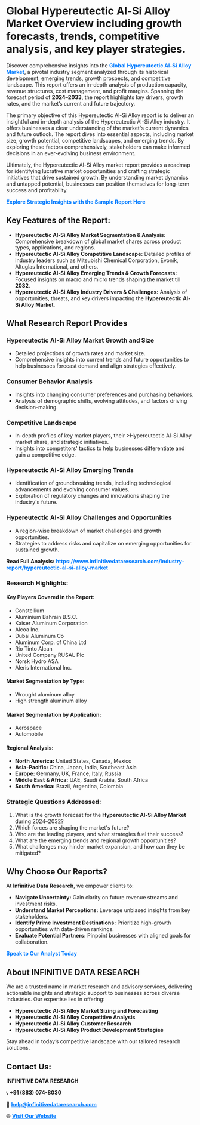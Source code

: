 <h1>Global Hypereutectic Al-Si Alloy Market Overview including growth forecasts, trends, competitive analysis, and key player strategies.</h1>
<p>
Discover comprehensive insights into the 
<a href="https://www.infinitivedataresearch.com/industry-report/hypereutectic-al-si-alloy-market" rel="dofollow" style="color: #007BFF; text-decoration: none;"><strong>Global Hypereutectic Al-Si Alloy Market</strong></a>, a pivotal industry segment analyzed through its historical development, emerging trends, growth prospects, and competitive landscape. This report offers an in-depth analysis of production capacity, revenue structures, cost management, and profit margins. Spanning the forecast period of <strong>2024–2033</strong>, the report highlights key drivers, growth rates, and the market’s current and future trajectory.
</p>
<p>
The primary objective of this Hypereutectic Al-Si Alloy report is to deliver an insightful and in-depth analysis of the Hypereutectic Al-Si Alloy industry. It offers businesses a clear understanding of the market's current dynamics and future outlook. The report dives into essential aspects, including market size, growth potential, competitive landscapes, and emerging trends. By exploring these factors comprehensively, stakeholders can make informed decisions in an ever-evolving business environment.
</p>
<p>
Ultimately, the Hypereutectic Al-Si Alloy market report provides a roadmap for identifying lucrative market opportunities and crafting strategic initiatives that drive sustained growth. By understanding market dynamics and untapped potential, businesses can position themselves for long-term success and profitability.
</p>
<p>
<a href="https://www.infinitivedataresearch.com/request-sample/reportId=105564" style="color: #007BFF; text-decoration: none;"><strong>Explore Strategic Insights with the Sample Report Here</strong></a>
</p>

<h2>Key Features of the Report:</h2>
<ul>
<li><strong>Hypereutectic Al-Si Alloy Market Segmentation & Analysis:</strong> Comprehensive breakdown of global market shares across product types, applications, and regions.</li>
<li><strong>Hypereutectic Al-Si Alloy Competitive Landscape:</strong> Detailed profiles of industry leaders such as Mitsubishi Chemical Corporation, Evonik, Altuglas International, and others.</li>
<li><strong>Hypereutectic Al-Si Alloy Emerging Trends & Growth Forecasts:</strong> Focused insights on macro and micro trends shaping the market till <strong>2032</strong>.</li>
<li><strong>Hypereutectic Al-Si Alloy Industry Drivers & Challenges:</strong> Analysis of opportunities, threats, and key drivers impacting the <strong>Hypereutectic Al-Si Alloy Market</strong>.</li>
</ul>

<h2>What Research Report Provides</h2>
<h3>Hypereutectic Al-Si Alloy Market Growth and Size</h3>
<ul>
<li>Detailed projections of growth rates and market size.</li>
<li>Comprehensive insights into current trends and future opportunities to help businesses forecast demand and align strategies effectively.</li>
</ul>

<h3>Consumer Behavior Analysis</h3>
<ul>
<li>Insights into changing consumer preferences and purchasing behaviors.</li>
<li>Analysis of demographic shifts, evolving attitudes, and factors driving decision-making.</li>
</ul>

<h3>Competitive Landscape</h3>
<ul>
<li>In-depth profiles of key market players, their >Hypereutectic Al-Si Alloy market share, and strategic initiatives.</li>
<li>Insights into competitors' tactics to help businesses differentiate and gain a competitive edge.</li>
</ul>

<h3>Hypereutectic Al-Si Alloy Emerging Trends</h3>
<ul>
<li>Identification of groundbreaking trends, including technological advancements and evolving consumer values.</li>
<li>Exploration of regulatory changes and innovations shaping the industry's future.</li>
</ul>

<h3>Hypereutectic Al-Si Alloy Challenges and Opportunities</h3>
<ul>
<li>A region-wise breakdown of market challenges and growth opportunities.</li>
<li>Strategies to address risks and capitalize on emerging opportunities for sustained growth.</li>
</ul>
<p><strong>Read Full Analysis:</strong> <a href="https://www.infinitivedataresearch.com/industry-report/hypereutectic-al-si-alloy-market" rel="dofollow" style="color: #007BFF; text-decoration: none;"><strong>https://www.infinitivedataresearch.com/industry-report/hypereutectic-al-si-alloy-market</strong></a></p>
<h3>Research Highlights:</h3>
<h4>Key Players Covered in the Report:</h4>
<ul><li>Constellium</li><li>Aluminium Bahrain B.S.C.</li><li>Kaiser Aluminum Corporation</li><li>Alcoa Inc.</li><li>Dubai Aluminum Co</li><li>Aluminum Corp. of China Ltd</li><li>Rio Tinto Alcan</li><li>United Company RUSAL Plc</li><li>Norsk Hydro ASA</li><li>Aleris International Inc.</li></ul>
<h4>Market Segmentation by Type:</h4>
<ul><li>Wrought aluminum alloy</li><li>High strength aluminum alloy</li></ul>
<h4>Market Segmentation by Application:</h4>
<ul><li>Aerospace</li><li>Automobile</li></ul>

<h4>Regional Analysis:</h4>
<ul>
<li><strong>North America:</strong> United States, Canada, Mexico</li>
<li><strong>Asia-Pacific:</strong> China, Japan, India, Southeast Asia</li>
<li><strong>Europe:</strong> Germany, UK, France, Italy, Russia</li>
<li><strong>Middle East & Africa:</strong> UAE, Saudi Arabia, South Africa</li>
<li><strong>South America:</strong> Brazil, Argentina, Colombia</li>
</ul>

<h3>Strategic Questions Addressed:</h3>
<ol>
<li>What is the growth forecast for the <strong>Hypereutectic Al-Si Alloy Market</strong> during 2024–2032?</li>
<li>Which forces are shaping the market's future?</li>
<li>Who are the leading players, and what strategies fuel their success?</li>
<li>What are the emerging trends and regional growth opportunities?</li>
<li>What challenges may hinder market expansion, and how can they be mitigated?</li>
</ol>

<h2>Why Choose Our Reports?</h2>
<p>At <strong>Infinitive Data Research</strong>, we empower clients to:</p>
<ul>
<li><strong>Navigate Uncertainty:</strong> Gain clarity on future revenue streams and investment risks.</li>
<li><strong>Understand Market Perceptions:</strong> Leverage unbiased insights from key stakeholders.</li>
<li><strong>Identify Prime Investment Destinations:</strong> Prioritize high-growth opportunities with data-driven rankings.</li>
<li><strong>Evaluate Potential Partners:</strong> Pinpoint businesses with aligned goals for collaboration.</li>
</ul>
<p><a href="https://www.infinitivedataresearch.com/industry-report/hypereutectic-al-si-alloy-market" rel="dofollow" style="color: #007BFF; text-decoration: none;"><strong>Speak to Our Analyst Today</strong></a></p>

<h2>About INFINITIVE DATA RESEARCH</h2>
<p>We are a trusted name in market research and advisory services, delivering actionable insights and strategic support to businesses across diverse industries. Our expertise lies in offering:</p>
<ul>
<li><strong>Hypereutectic Al-Si Alloy Market Sizing and Forecasting</strong></li>
<li><strong>Hypereutectic Al-Si Alloy Competitive Analysis</strong></li>
<li><strong>Hypereutectic Al-Si Alloy Customer Research</strong></li>
<li><strong>Hypereutectic Al-Si Alloy Product Development Strategies</strong></li>
</ul>
<p>Stay ahead in today’s competitive landscape with our tailored research solutions.</p>

<h2>Contact Us:</h2>
<p><strong>INFINITIVE DATA RESEARCH</strong></p>
<p>📞 <strong>+91 (883) 074-8030</strong></p>
<p>📧 <strong><a href="mailto:help@infinitivedataresearch.com" style="color: #007BFF;">help@infinitivedataresearch.com</a></strong></p>
<p>🌐 <strong><a href="https://www.infinitivedataresearch.com" rel="dofollow" style="color: #007BFF;">Visit Our Website</a></strong></p>
